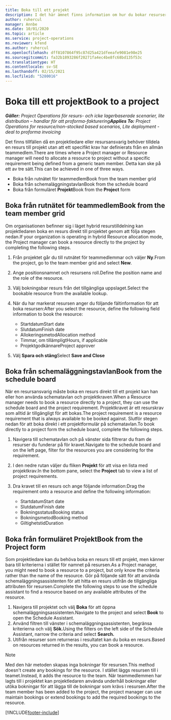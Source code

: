 ```yaml
---
title: Boka till ett projekt
description: I det här ämnet finns information om hur du bokar resurser för ett projekt.
author: ruhercul
manager: Annbe
ms.date: 10/01/2020
ms.topic: article
ms.service: project-operations
ms.reviewer: kfend
ms.author: ruhercul
ms.openlocfilehash: dff8107864f95c87d25a421dfeeafe9081e98e25
ms.sourcegitcommit: fa32b1893286f20271fa4ec4be8fc68bd135f53c
ms.translationtype: HT
ms.contentlocale: sv-SE
ms.lasthandoff: 02/15/2021
ms.locfileid: "5280016"
---
```

# <a name="book-to-a-project"></a><span data-ttu-id="0e4b0-103">Boka till ett projekt</span><span class="sxs-lookup"><span data-stu-id="0e4b0-103">Book to a project</span></span>

<span data-ttu-id="0e4b0-104">_**Gäller:** Project Operations för resurs- och icke lagerbaserade scenarier, lite distribution – handlar för att proforma-fakturering_</span><span class="sxs-lookup"><span data-stu-id="0e4b0-104">_**Applies To:** Project Operations for resource/non-stocked based scenarios, Lite deployment - deal to proforma invoicing_</span></span>

<span data-ttu-id="0e4b0-105">Det finns tillfällen då en projektledare eller resursansvarig behöver tilldela en resurs till projekt utan att ett specifikt krav har definierats från en allmän teammedlem.</span><span class="sxs-lookup"><span data-stu-id="0e4b0-105">There are times where a Project manager or Resource manager will need to allocate a resource to project without a specific requirement being defined from a generic team member.</span></span> <span data-ttu-id="0e4b0-106">Detta kan ske på ett av tre sätt.</span><span class="sxs-lookup"><span data-stu-id="0e4b0-106">This can be achieved in one of three ways.</span></span>

- <span data-ttu-id="0e4b0-107">Boka från rutnätet för teammedlem</span><span class="sxs-lookup"><span data-stu-id="0e4b0-107">Book from the team member grid</span></span>
- <span data-ttu-id="0e4b0-108">Boka från schemaläggningstavlan</span><span class="sxs-lookup"><span data-stu-id="0e4b0-108">Book from the schedule board</span></span>
- <span data-ttu-id="0e4b0-109">Boka från formuläret **Projekt**</span><span class="sxs-lookup"><span data-stu-id="0e4b0-109">Book from the **Project** form</span></span>

## <a name="book-from-the-team-member-grid"></a><span data-ttu-id="0e4b0-110">Boka från rutnätet för teammedlem</span><span class="sxs-lookup"><span data-stu-id="0e4b0-110">Book from the team member grid</span></span>

<span data-ttu-id="0e4b0-111">Om organisationen befinner sig i läget hybrid resurstilldelning kan projektledaren boka en resurs direkt till projektet genom att följa stegen nedan.</span><span class="sxs-lookup"><span data-stu-id="0e4b0-111">If your organization is operating in hybrid Resource allocation mode, the Project manager can book a resource directly to the project by completing the following steps.</span></span>

1. <span data-ttu-id="0e4b0-112">Från projektet går du till rutnätet för teammedlemmar och väljer **Ny**.</span><span class="sxs-lookup"><span data-stu-id="0e4b0-112">From the project, go to the team member grid and select **New**.</span></span>
2. <span data-ttu-id="0e4b0-113">Ange positionsnamnet och resursens roll.</span><span class="sxs-lookup"><span data-stu-id="0e4b0-113">Define the position name and the role of the resource.</span></span>
3. <span data-ttu-id="0e4b0-114">Välj bokningsbar resurs från det tillgängliga uppslaget.</span><span class="sxs-lookup"><span data-stu-id="0e4b0-114">Select the bookable resource from the available lookup.</span></span>
4. <span data-ttu-id="0e4b0-115">När du har markerat resursen anger du följande fältinformation för att boka resursen:</span><span class="sxs-lookup"><span data-stu-id="0e4b0-115">After you select the resource, define the following field information to book the resource:</span></span>

    - <span data-ttu-id="0e4b0-116">Startdatum</span><span class="sxs-lookup"><span data-stu-id="0e4b0-116">Start date</span></span>
    - <span data-ttu-id="0e4b0-117">Slutdatum</span><span class="sxs-lookup"><span data-stu-id="0e4b0-117">Finish date</span></span>
    - <span data-ttu-id="0e4b0-118">Allokeringsmetod</span><span class="sxs-lookup"><span data-stu-id="0e4b0-118">Allocation method</span></span>
    - <span data-ttu-id="0e4b0-119">Timmar, om tillämpligt</span><span class="sxs-lookup"><span data-stu-id="0e4b0-119">Hours, if applicable</span></span>
    - <span data-ttu-id="0e4b0-120">Projektgodkännare</span><span class="sxs-lookup"><span data-stu-id="0e4b0-120">Project approver</span></span>

6. <span data-ttu-id="0e4b0-121">Välj **Spara och stäng**</span><span class="sxs-lookup"><span data-stu-id="0e4b0-121">Select **Save and Close**</span></span>

## <a name="book-from-the-schedule-board"></a><span data-ttu-id="0e4b0-122">Boka från schemaläggningstavlan</span><span class="sxs-lookup"><span data-stu-id="0e4b0-122">Book from the schedule board</span></span>

<span data-ttu-id="0e4b0-123">När en resursansvarig måste boka en resurs direkt till ett projekt kan han eller hon använda schematavlan och projektkraven.</span><span class="sxs-lookup"><span data-stu-id="0e4b0-123">When a Resource manager needs to book a resource directly to a project, they can use the schedule board and the project requirement.</span></span> <span data-ttu-id="0e4b0-124">Projektkravet är ett resurskrav som alltid är tillgängligt för att bokas.</span><span class="sxs-lookup"><span data-stu-id="0e4b0-124">The project requirement is a resource requirement that is always available to be booked against.</span></span> <span data-ttu-id="0e4b0-125">Slutför stegen nedan för att boka direkt i ett projektformulär på schematavlan.</span><span class="sxs-lookup"><span data-stu-id="0e4b0-125">To book directly to a project form the schedule board, complete the following steps.</span></span>

1. <span data-ttu-id="0e4b0-126">Navigera till schematavlan och på vänster sida filtrerar du fram de resurser du funderar på för kravet.</span><span class="sxs-lookup"><span data-stu-id="0e4b0-126">Navigate to the schedule board and on the left page, filter for the resources you are considering for the requirement.</span></span>
2. <span data-ttu-id="0e4b0-127">I den nedre rutan väljer du fliken **Projekt** för att visa en lista med projektkrav.</span><span class="sxs-lookup"><span data-stu-id="0e4b0-127">In the bottom pane, select the **Project** tab to view a list of project requirements.</span></span>
3. <span data-ttu-id="0e4b0-128">Dra kravet till en resurs och ange följande information:</span><span class="sxs-lookup"><span data-stu-id="0e4b0-128">Drag the requirement onto a resource and define the following information:</span></span>

    - <span data-ttu-id="0e4b0-129">Startdatum</span><span class="sxs-lookup"><span data-stu-id="0e4b0-129">Start date</span></span>
    - <span data-ttu-id="0e4b0-130">Slutdatum</span><span class="sxs-lookup"><span data-stu-id="0e4b0-130">Finish date</span></span>
    - <span data-ttu-id="0e4b0-131">Bokningsstatus</span><span class="sxs-lookup"><span data-stu-id="0e4b0-131">Booking status</span></span>
    - <span data-ttu-id="0e4b0-132">Bokningsmetod</span><span class="sxs-lookup"><span data-stu-id="0e4b0-132">Booking method</span></span>
    - <span data-ttu-id="0e4b0-133">Giltighetstid</span><span class="sxs-lookup"><span data-stu-id="0e4b0-133">Duration</span></span>

## <a name="book-from-the-project-form"></a><span data-ttu-id="0e4b0-134">Boka från formuläret Projekt</span><span class="sxs-lookup"><span data-stu-id="0e4b0-134">Book from the Project form</span></span>

<span data-ttu-id="0e4b0-135">Som projektledare kan du behöva boka en resurs till ett projekt, men känner bara till kriterierna i stället för namnet på resursen.</span><span class="sxs-lookup"><span data-stu-id="0e4b0-135">As a Project manager, you might need to book a resource to a project, but only know the criteria rather than the name of the resource.</span></span> <span data-ttu-id="0e4b0-136">Gör på följande sätt för att använda schemaläggningsassistenten för att hitta en resurs utifrån de tillgängliga attributen för resursen.</span><span class="sxs-lookup"><span data-stu-id="0e4b0-136">Complete the following steps to use the schedule assistant to find a resource based on any available attributes of the resource.</span></span> 

1. <span data-ttu-id="0e4b0-137">Navigera till projektet och välj **Boka** för att öppna schemaläggningsassistenten.</span><span class="sxs-lookup"><span data-stu-id="0e4b0-137">Navigate to the project and select **Book** to open the Schedule Assistant.</span></span>
2. <span data-ttu-id="0e4b0-138">Använd filtren till vänster i schemaläggningsassistenten, begränsa kriterierna och välj **Sök.**</span><span class="sxs-lookup"><span data-stu-id="0e4b0-138">Using the filters on the left side of the Schedule Assistant, narrow the criteria and select **Search.**</span></span>
3. <span data-ttu-id="0e4b0-139">Utifrån resurser som returneras i resultatet kan du boka en resurs.</span><span class="sxs-lookup"><span data-stu-id="0e4b0-139">Based on resources returned in the results, you can book a resource.</span></span>

> [!NOTE]
> <span data-ttu-id="0e4b0-140">Med den här metoden skapas inga bokningar för resursen.</span><span class="sxs-lookup"><span data-stu-id="0e4b0-140">This method doesn't create any bookings for the resource.</span></span> <span data-ttu-id="0e4b0-141">I stället läggs resursen till i teamet.</span><span class="sxs-lookup"><span data-stu-id="0e4b0-141">Instead, it adds the resource to the team.</span></span> <span data-ttu-id="0e4b0-142">När teammedlemmen har lagts till i projektet kan projektledaren använda underhåll bokningar eller utöka bokningar för att lägga till de bokningar som krävs i resursen.</span><span class="sxs-lookup"><span data-stu-id="0e4b0-142">After the team member has been added to the project, the project manager can use maintain bookings or extend bookings to add the required bookings to the resource.</span></span>


[!INCLUDE[footer-include](../includes/footer-banner.md)]